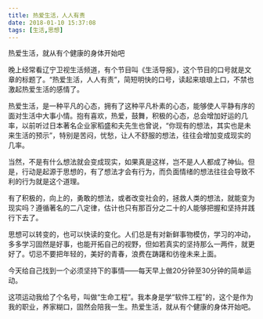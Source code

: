 ```yaml
---
title: 热爱生活，人人有责
date: 2018-01-10 15:37:08
tags: [生活,思想]
---
```


热爱生活，就从有个健康的身体开始吧

<!-- more -->

晚上经常看辽宁卫视生活频道，有个节目叫《生活导报》，这个节目的口号就是文章的标题了。“热爱生活，人人有责”，简短明快的口号，读起来琅琅上口，不禁也激起热爱生活的感情了。

热爱生活，是一种平凡的心态，拥有了这种平凡朴素的心态，能够使人平静有序的面对生活中大事小情。抱有喜欢，热爱，鼓舞，积极的心态，总会增加好运的几率，以前听过日本著名企业家稻盛和夫先生也曾说，“你现有的想法，其实也是未来生活的预示”，特别是苦闷，忧愁，让人不舒服的想法，往往会增加变成现实的几率。

当然，不是有什么想法就会变成现实，如果真是这样，岂不是人人都成了神仙。但是，行动是起源于思想的，有了想法才会有行为，而负面情绪的想法往往会导致不利的行为就是这个道理。

有了积极的，向上的，勇敢的想法，或者改变社会的，拯救人类的想法，就能变为现实吗？遵循著名的二八定律，估计也只有那百分之二十的人能够把握和坚持并践行下去了。

思想可以转变的，也可以快读的变化。人们总是有对新鲜事物模仿，学习的冲动，多多学习固然是好事，也能开拓自己的视野，但如若真实的坚持那么一两件，就更好了。切忌不要把年轻的，美好的青春，浪费在踌躇和彷徨未来上面。

今天给自己找到一个必须坚持下的事情——每天早上做20分钟至30分钟的简单运动。

这项运动我给了个名号，叫做“生命工程”。我本身是学“软件工程”的，这个是作为我的职业，养家糊口，固然会陪我一生。热爱生活，就从有个健康的身体开始吧。